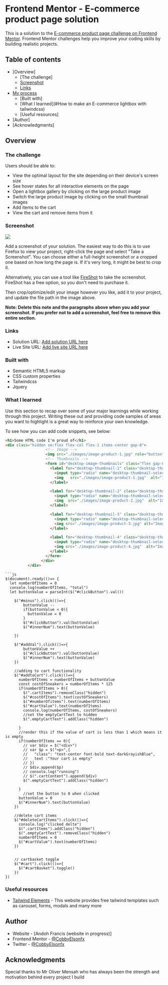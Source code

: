 # Frontend Mentor - E-commerce product page solution

This is a solution to the [E-commerce product page challenge on Frontend Mentor](https://www.frontendmentor.io/challenges/ecommerce-product-page-UPsZ9MJp6). Frontend Mentor challenges help you improve your coding skills by building realistic projects.

## Table of contents

- [Overview]
  - [The challenge]
  - [Screenshot](#screenshot)
  - [Links](#links)
- [My process](#my-process)
  - [Built with]
  - [What I learned](#How to make an E-commerce lightbox with tailwindcss)
  - [Useful resources]
- [Author]
- [Acknowledgments]


## Overview

### The challenge

Users should be able to:

- View the optimal layout for the site depending on their device's screen size
- See hover states for all interactive elements on the page
- Open a lightbox gallery by clicking on the large product image
- Switch the large product image by clicking on the small thumbnail images
- Add items to the cart
- View the cart and remove items from it

### Screenshot

![]([./screenshot.jpg])

Add a screenshot of your solution. The easiest way to do this is to use Firefox to view your project, right-click the page and select "Take a Screenshot". You can choose either a full-height screenshot or a cropped one based on how long the page is. If it's very long, it might be best to crop it.

Alternatively, you can use a tool like [FireShot](https://getfireshot.com/) to take the screenshot. FireShot has a free option, so you don't need to purchase it. 

Then crop/optimize/edit your image however you like, add it to your project, and update the file path in the image above.

**Note: Delete this note and the paragraphs above when you add your screenshot. If you prefer not to add a screenshot, feel free to remove this entire section.**

### Links

- Solution URL: [Add solution URL here](https://your-solution-url.com)
- Live Site URL: [Add live site URL here](https://your-live-site-url.com)


### Built with

- Semantic HTML5 markup
- CSS custom properties
- Tailwindcss
- Jquery


### What I learned

Use this section to recap over some of your major learnings while working through this project. Writing these out and providing code samples of areas you want to highlight is a great way to reinforce your own knowledge.

To see how you can add code snippets, see below:

```html
<h1>Some HTML code I'm proud of</h1>
<div class="hidden sm:flex flex-col flex-1 items-center gap-8">
                  <!-- Image -->
                  <img src="./images/image-product-1.jpg" role="button"class="w-full max-w-md rounded-2xl cursor-pointer" id="desktop-image"  alt="Main image of the product"/>
                  <!-- Thumbnails -->
                  <form id="desktop-image-thumbnails" class="flex gap-8 max-w-md">
                    <label for="desktop-thumbnail-1" class="desktop-thumbnail active">
                      <input type="radio" name="desktop-thumbnail-select"  id="desktop-thumbnail-1" value="1"  class="hidden-radio" checked />
                      <img   src="./images/image-product-1.jpg"  alt="Image 1 of product" class="cursor-pointer mix-blend-lighten brightness-110"/>
                    </label>

                    <label for="desktop-thumbnail-2" class="desktop-thumbnail">
                      <input type="radio" name="desktop-thumbnail-select"id="desktop-thumbnail-2" value="2" class="hidden-radio"/>
                      <img  src="./images/image-product-2.jpg"  alt="Image 2 of product" class="cursor-pointer mix-blend-lighten brightness-110"/>
                    </label>

                    <label for="desktop-thumbnail-3" class="desktop-thumbnail">
                      <input type="radio" name="desktop-thumbnail-select" id="desktop-thumbnail-3" value="3" class="hidden-radio"  />
                      <img src="./images/image-product-3.jpg" alt="Image 3 of product" class="cursor-pointer mix-blend-lighten brightness-110" />
                    </label>

                    <label for="desktop-thumbnail-4" class="desktop-thumbnail">
                      <input type="radio" name="desktop-thumbnail-select" id="desktop-thumbnail-4" value="4"   class="hidden-radio" />
                      <img src="./images/image-product-4.jpg"  alt="Image 4 of product" class="cursor-pointer mix-blend-lighten brightness-110"/>
                    </label>
                  </form>
                </div>
          </div>
```

```
```js
$(document).ready(()=> {
  let numberOfItems = 0
  console.log(numberOfItems, "total")
  let buttonValue = parseInt($("#clickButton").val())
  
    $("#minus").click(()=>{
        buttonValue --
        if(buttonValue < 0){
          buttonValue = 0
        }
        $("#clickButton").val(buttonValue)
        $("#innerNum").text(buttonValue)

    })

    $("#addVal").click(()=>{
        buttonValue ++
        $("#clickButton").val(buttonValue)
        $("#innerNum").text(buttonValue)
    })

    //adding to cart functionality
    $("#addtoCart").click(()=>{
      numberOfItems = numberOfItems + buttonValue
      const costOfSneakers = numberOfItems * 125
      if(numberOfItems > 0){
        $(".cartItems").removeClass("hidden")
        $("#costOfItems").text(costOfSneakers)
        $("#numberOfitems").text(numberOfItems)
        $("#cartValue").text(numberOfItems)
        console.log(numberOfItems, costOfSneakers)
        //set the emptyCartText to hidden 
        $(".emptyCartText").addClass("hidden")  

      }
      //render this if the value of cart is less than 1 which means it is empty
      if(numberOfItems == 0){
        // var $div = $("<div>")
        // var $p = $("<p>",{
        //   "class": "text-center font-bold text-darkGrayishBlue",
        //   text :"Your cart is empty" 
        // })
        // $div.append($p)
        // console.log("running")
        // $(".cartContent").append($div)
        $(".emptyCartText").addClass("hidden")  

      }
        //set the button to 0 when clicked
      buttonValue = 0
      $("#innerNum").text(buttonValue)
    })

    //delete cart items
    $("#deleteCartItems").click(()=>{
      console.log("clicked delte")
      $(".cartItems").addClass("hidden")
      $(".emptyCartText").removeClass("hidden")
      numberOfItems = 0  
      $("#cartValue").text(numberOfItems)
    })


    // cartbasket toggle
    $("#cart").click(()=>{
      $("#cartBasket").toggle()
    })
})
```



### Useful resources

- [Tailwind Elements](https://tailwind-elements.com/docs/standard/components/carousel/) - This website provides free tailwind templates such as carousel, forms, modals and many more



## Author

- Website - [Andoh Francis (website in progress)]
- Frontend Mentor - [@CobbyElsonfx](https://www.frontendmentor.io/profile/CobbyElsonfx)
- Twitter - [@CobbyElsonfx](https://www.twitter.com/CobbyElsonfx)


## Acknowledgments

Special thanks to Mr Oliver Mensah who has always been the strength and motivation behind every project I build


